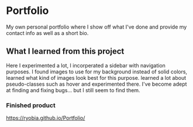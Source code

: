 # Portfolio
My own personal portfolio where I show off what I've done and provide my contact info as well as a short bio.
## What I learned from this project
Here I experimented a lot, I incorperated a sidebar with navigation purposes.
I found images to use for my background instead of solid colors, learned what kind of images look best for this purpose.
learned a lot about pseudo-classes such as hover and experimented there.
I've become adept at finding and fixing bugs... but I still seem to find them.



### Finished product
https://ryobia.github.io/Portfolio/
